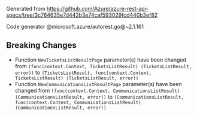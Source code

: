 Generated from https://github.com/Azure/azure-rest-api-specs/tree/3c764635e7d442b3e74caf593029fcd440b3ef82

Code generator @microsoft.azure/autorest.go@~2.1.161

## Breaking Changes

- Function `NewTicketsListResultPage` parameter(s) have been changed from `(func(context.Context, TicketsListResult) (TicketsListResult, error))` to `(TicketsListResult, func(context.Context, TicketsListResult) (TicketsListResult, error))`
- Function `NewCommunicationsListResultPage` parameter(s) have been changed from `(func(context.Context, CommunicationsListResult) (CommunicationsListResult, error))` to `(CommunicationsListResult, func(context.Context, CommunicationsListResult) (CommunicationsListResult, error))`
